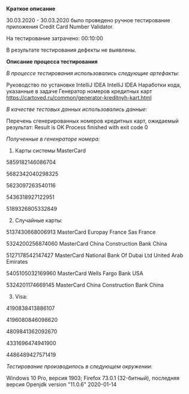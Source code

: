 **Краткое описание**

30.03.2020 - 30.03.2020 было проведено ручное тестирование приложения Credit Card Number Validator.

На тестирование затрачено: 00:10:00

В результате тестирования дефекты не выявлены.


**Описание процесса тестирования**

*В процессе тестирования использовались следующие артефакты:*

Руководство по установке IntelliJ IDEA
IntelliJ IDEA 
Наработки кода, указанные в задаче
Генератор номеров кредитных карт https://cartoved.ru/common/generator-kreditnyh-kart.html


*В качестве тестовых данных использовались данные:* 

Перечень сгенерированных номеров кредитных карт, ожидаемый результат: Result is OK Process finished with exit code 0


*Полученные в гененраторе номера:*
 
 1) Карты системы MasterCard
 
 5859182146086704
 
 5682342040298325 
 
 5623097263540116 
 
 5436318927122951  
 
 5189326805332849   

 2) Случайные карты:
 
 5137430668006913 MasterCard Europay France Sas France
 
 5324200256874060 MasterCard China Construction Bank China
 
 5127178542147427 MasterCard National Bank Of Dubai Ltd United Arab Emirates
 
 5405105032169960 MasterCard Wells Fargo Bank USA
 
 5324201174669145 MasterCard China Construction Bank China
 
 3) Visa:
 
 4190838413886107
 
 4196080846098620
 
 4809841362092670
 
 4331696474941900
 
 4486489427571419
 

*Тестирование производилось в следующем окружении:*

Windows 10 Pro, версия 1903; Firefox 73.0.1 (32-битный), последняя версия
Openjdk version "11.0.6" 2020-01-14
